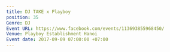 ```yaml
---
title: DJ TAKE x Playboy
position: 35
Genre: DJ
Event URL: https://www.facebook.com/events/113693855968450/
Venue: Playboy Establishment Hanoi
Event date: 2017-09-09 07:00:00 +07:00
---
```


